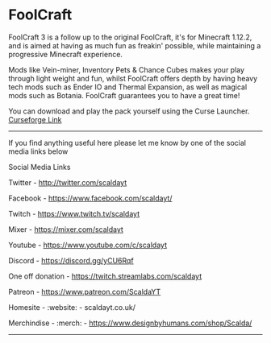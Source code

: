 # FoolCraft
FoolCraft 3 is a follow up to the original FoolCraft, it's for Minecraft 1.12.2, and is aimed at having as much fun as freakin' possible, while maintaining a progressive Minecraft experience. 

Mods like Vein-miner, Inventory Pets & Chance Cubes makes your play through light weight and fun, whilst FoolCraft offers depth by having heavy tech mods such as Ender IO and Thermal Expansion, as well as magical mods such as Botania. FoolCraft guarantees you to have a great time!

You can download and play the pack yourself using the Curse Launcher. [Curseforge Link](https://www.curseforge.com/minecraft/modpacks/foolcraft-3)

__________________________________________________________________________________________

If you find anything useful here please let me know by one of the social media links below 

Social Media Links

Twitter - http://twitter.com/scaldayt

Facebook - https://www.facebook.com/scaldayt/

Twitch - https://www.twitch.tv/scaldayt

Mixer - https://mixer.com/scaldayt

Youtube - https://www.youtube.com/c/scaldayt

Discord - https://discord.gg/yCU6Rqf

One off donation - https://twitch.streamlabs.com/scaldayt

Patreon - https://www.patreon.com/ScaldaYT

Homesite - :website: - scaldayt.co.uk/

Merchindise - :merch: - https://www.designbyhumans.com/shop/Scalda/

__________________________________________________________________________________________
